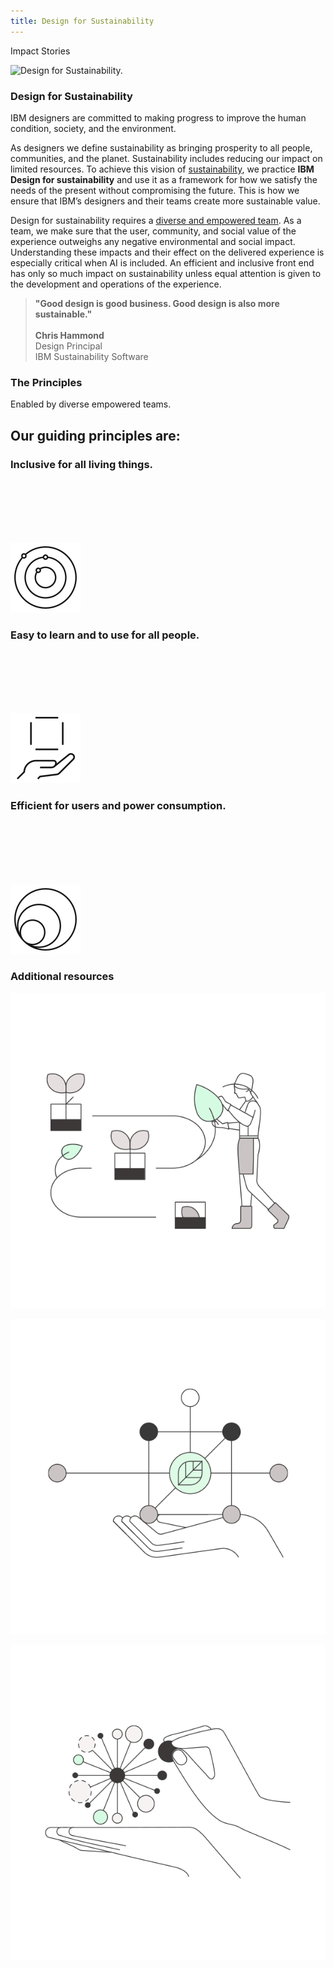 ```yaml
---
title: Design for Sustainability
---
```


<back-link to="/impact">Impact Stories</back-link>

<grid classname="background-bleed">
<column lg="16">

![Design for Sustainability.](/images/dfs_header.jpg)

</column>

</grid>

<grid background="gray-10">
<column md="2" lg="4">

### Design for Sustainability

</column>

<column md="5" lg="8">

<p size="lg">IBM designers are committed to making progress to improve the human condition, society, and the environment.</p>

<p size="lg">As designers we define sustainability as bringing prosperity to all people, communities, and the planet. Sustainability includes reducing our impact on limited resources. To achieve this vision of <a href="https://www.un.org/en/academic-impact/sustainability" target="_blank">sustainability</a>, we practice <strong>IBM Design for sustainability</strong> and use it as a framework for how we satisfy the needs of the present without compromising the future. This is how we ensure that IBM’s designers and their teams create more sustainable value.</p>

<p size="lg">Design for sustainability requires a <a href="https://www.ibm.com/design/thinking/page/framework/principles/diverse-empowered-teams" target="_blank">diverse and empowered team</a>. As a team, we make sure that the user, community, and social value of the experience outweighs any negative environmental and social impact. Understanding these impacts and their effect on the delivered experience is especially critical when AI is included. An efficient and inclusive front end has only so much impact on sustainability unless equal attention is given to the development and operations of the experience.</p>

<icon name="PlexArrowDown"></icon>

</column>
<column lg="3" offset_lg="1" md="3" sm="0">

> **"Good design is good business. Good design is also more sustainable."**
<br><br>**Chris Hammond**
<br>Design Principal
<br>IBM Sustainability Software

</column>
</grid>

<grid background="white">
<column lg="4">

### The Principles
<p>Enabled by diverse empowered teams.</p>

</column>
<column lg="12"  md="5">

<h2>Our guiding principles are:</h2>

</column>
<column lg="4" offset_lg="4" border="true"  md="5">

### Inclusive for all living things.
<br>
<br>
<br>
<br>
<br>

![This is a circle within a circle](images/inclusion.svg)

</column>
<column lg="4" border="true"  md="5">

### Easy to learn and to use for all people.
<br>
<br>
<br>
<br>
<br>

![A hand hold up a box ](images/intuitive.svg)

</column>
<column lg="4" border="true"  md="5">

### Efficient for users and power consumption.
<br>
<br>
<br>
<br>
<br>

![A circle with dots](images/efficient.svg)

</column>
</grid>

<grid background="gray-10">
<column lg="16">

</column>
<column lg="4">

### Additional resources

</column>

<column lg="4" md="4">

<tile
    href="#"
    title="Download the paper & heuristic">
    <img src="images/dfs_1_square.png" alt="TBD"/>
</tile>

</column>
<column lg="4" md="4">

<tile
    href="#"
    title="Learn more about IBM’s Environmental, Equitable, and Ethical Impact">
    <img src="images/dfs_2_square.png" alt="TBD"/>
</tile>

</column>
<column lg="4" md="4">

<tile
    href="#"
    title="Learn more about IBM’s Sustainability Solutions & Products">
    <img src="images/dfs_3_square.png" alt="TBD"/>
</tile>

</column>
</grid>

